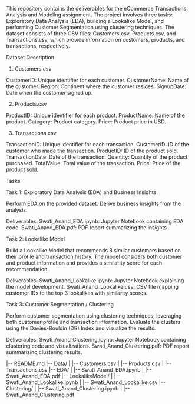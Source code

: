 This repository contains the deliverables for the eCommerce Transactions Analysis and Modeling assignment. The project involves three tasks: Exploratory Data Analysis (EDA), building a Lookalike Model, and performing Customer Segmentation using clustering techniques. The dataset consists of three CSV files: Customers.csv, Products.csv, and Transactions.csv, which provide information on customers, products, and transactions, respectively.

Dataset Description

1. Customers.csv

CustomerID: Unique identifier for each customer.
CustomerName: Name of the customer.
Region: Continent where the customer resides.
SignupDate: Date when the customer signed up.

2. Products.csv

ProductID: Unique identifier for each product.
ProductName: Name of the product.
Category: Product category.
Price: Product price in USD.

3. Transactions.csv

TransactionID: Unique identifier for each transaction.
CustomerID: ID of the customer who made the transaction.
ProductID: ID of the product sold.
TransactionDate: Date of the transaction.
Quantity: Quantity of the product purchased.
TotalValue: Total value of the transaction.
Price: Price of the product sold.

Tasks

Task 1: Exploratory Data Analysis (EDA) and Business Insights

Perform EDA on the provided dataset.
Derive business insights from the analysis.

Deliverables:
Swati_Anand_EDA.ipynb: Jupyter Notebook containing EDA code.
Swati_Anand_EDA.pdf: PDF report summarizing the insights

Task 2: Lookalike Model

Build a Lookalike Model that recommends 3 similar customers based on their profile and transaction history. The model considers both customer and product information and provides a similarity score for each recommendation.

Deliverables:
Swati_Anand_Lookalike.ipynb: Jupyter Notebook explaining the model development.
Swati_Anand_Lookalike.csv: CSV file mapping customer IDs to the top 3 lookalikes with similarity scores.

Task 3: Customer Segmentation / Clustering

Perform customer segmentation using clustering techniques, leveraging both customer profile and transaction information. Evaluate the clusters using the Davies-Bouldin (DB) Index and visualize the results.

Deliverables:
Swati_Anand_Clustering.ipynb: Jupyter Notebook containing clustering code and visualizations.
Swati_Anand_Clustering.pdf: PDF report summarizing clustering results.

|-- README.md
|-- Data/
|   |-- Customers.csv
|   |-- Products.csv
|   |-- Transactions.csv
|-- EDA/
|   |-- Swati_Anand_EDA.ipynb
|   |-- Swati_Anand_EDA.pdf
|-- LookalikeModel/
|   |-- Swati_Anand_Lookalike.ipynb
|   |-- Swati_Anand_Lookalike.csv
|-- Clustering/
|   |-- Swati_Anand_Clustering.ipynb
|   |-- Swati_Anand_Clustering.pdf
